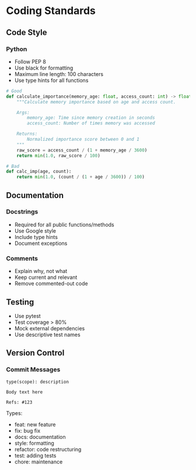 # Coding Standards

## Code Style

### Python

- Follow PEP 8
- Use black for formatting
- Maximum line length: 100 characters
- Use type hints for all functions

```python
# Good
def calculate_importance(memory_age: float, access_count: int) -> float:
    """Calculate memory importance based on age and access count.

    Args:
        memory_age: Time since memory creation in seconds
        access_count: Number of times memory was accessed

    Returns:
        Normalized importance score between 0 and 1
    """
    raw_score = access_count / (1 + memory_age / 3600)
    return min(1.0, raw_score / 100)

# Bad
def calc_imp(age, count):
    return min(1.0, (count / (1 + age / 3600)) / 100)
```

## Documentation

### Docstrings

- Required for all public functions/methods
- Use Google style
- Include type hints
- Document exceptions

### Comments

- Explain why, not what
- Keep current and relevant
- Remove commented-out code

## Testing

- Use pytest
- Test coverage > 80%
- Mock external dependencies
- Use descriptive test names

## Version Control

### Commit Messages

```
type(scope): description

Body text here

Refs: #123
```

Types:
- feat: new feature
- fix: bug fix
- docs: documentation
- style: formatting
- refactor: code restructuring
- test: adding tests
- chore: maintenance
